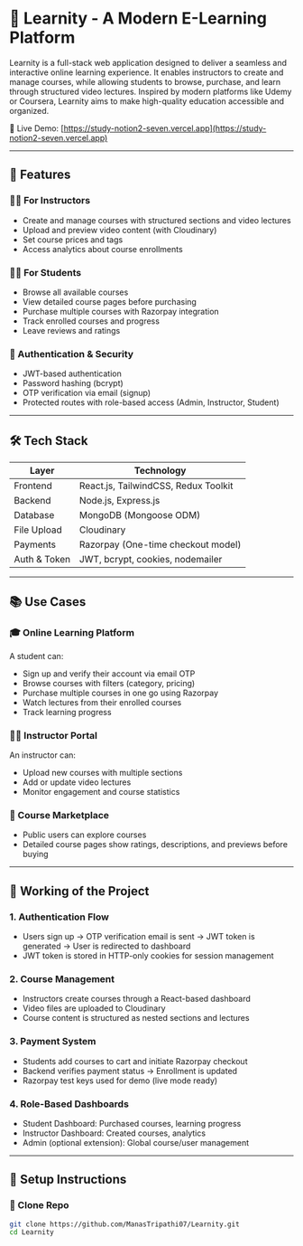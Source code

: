# 📘 Learnity - A Modern E-Learning Platform

Learnity is a full-stack web application designed to deliver a seamless and interactive online learning experience. It enables instructors to create and manage courses, while allowing students to browse, purchase, and learn through structured video lectures. Inspired by modern platforms like Udemy or Coursera, Learnity aims to make high-quality education accessible and organized.

🚀 Live Demo: [https://study-notion2-seven.vercel.app](https://study-notion2-seven.vercel.app)

---

## 📌 Features

### 👨‍🏫 For Instructors
- Create and manage courses with structured sections and video lectures
- Upload and preview video content (with Cloudinary)
- Set course prices and tags
- Access analytics about course enrollments

### 🧑‍🎓 For Students
- Browse all available courses
- View detailed course pages before purchasing
- Purchase multiple courses with Razorpay integration
- Track enrolled courses and progress
- Leave reviews and ratings

### 🔐 Authentication & Security
- JWT-based authentication
- Password hashing (bcrypt)
- OTP verification via email (signup)
- Protected routes with role-based access (Admin, Instructor, Student)

---

## 🛠️ Tech Stack

| Layer         | Technology                          |
|---------------|-------------------------------------|
| Frontend      | React.js, TailwindCSS, Redux Toolkit|
| Backend       | Node.js, Express.js                 |
| Database      | MongoDB (Mongoose ODM)              |
| File Upload   | Cloudinary                         |
| Payments      | Razorpay (One-time checkout model)  |
| Auth & Token  | JWT, bcrypt, cookies, nodemailer    |

---

## 📚 Use Cases

### 🎓 Online Learning Platform
A student can:
- Sign up and verify their account via email OTP
- Browse courses with filters (category, pricing)
- Purchase multiple courses in one go using Razorpay
- Watch lectures from their enrolled courses
- Track learning progress

### 👩‍🏫 Instructor Portal
An instructor can:
- Upload new courses with multiple sections
- Add or update video lectures
- Monitor engagement and course statistics

### 🛒 Course Marketplace
- Public users can explore courses
- Detailed course pages show ratings, descriptions, and previews before buying

---

## 🧪 Working of the Project

### 1. **Authentication Flow**
- Users sign up → OTP verification email is sent → JWT token is generated → User is redirected to dashboard
- JWT token is stored in HTTP-only cookies for session management

### 2. **Course Management**
- Instructors create courses through a React-based dashboard
- Video files are uploaded to Cloudinary
- Course content is structured as nested sections and lectures

### 3. **Payment System**
- Students add courses to cart and initiate Razorpay checkout
- Backend verifies payment status → Enrollment is updated
- Razorpay test keys used for demo (live mode ready)

### 4. **Role-Based Dashboards**
- Student Dashboard: Purchased courses, learning progress
- Instructor Dashboard: Created courses, analytics
- Admin (optional extension): Global course/user management

---

## 🚧 Setup Instructions

### 🔗 Clone Repo
```bash
git clone https://github.com/ManasTripathi07/Learnity.git
cd Learnity

 
